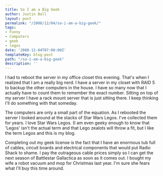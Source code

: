 ```yaml
---
title: So I am a Big Geek
author: Justin Ball
layout: post
permalink: "/2008/12/04/so-i-am-a-big-geek/"
tags:
- Funny
- Computers
- geek
- legos
date: '2008-12-04T07:00:00Z'
templateKey: blog-post
path: "/so-i-am-a-big-geek"
description: ''
---
```


I had to reboot the server in my office closet this evening. That's when I realized that I am a really big nerd. I have a server in my closet with RAID 5 to backup the other computers in the house. I have so many now that I actually have to count them to remember the exact number. Sitting on top of my server I have a rack mount server that is just sitting there. I keep thinking I'll do something with that someday.

The computers are only a small part of the equation. As I rebooted the server I looked around at the stacks of Star Wars Legos. I've collected them for years. I love Star Wars Legos. (I am even geeky enough to know that 'Legos' isn't the actual term and that Lego zealots will throw a fit, but I like the term Legos and this is my blog.

Completing out my geek license is the fact that I have an enormous tub full of cables, circuit boards and electrical components that would put Radio Shack to shame. I pay the outrageous cable prices simply so I can get the next season of Battlestar Gallactica as soon as it comes out. I bought my wife a robot vacuum and mop for Christmas last year. I'm sure she fears what I'll buy this time around.
